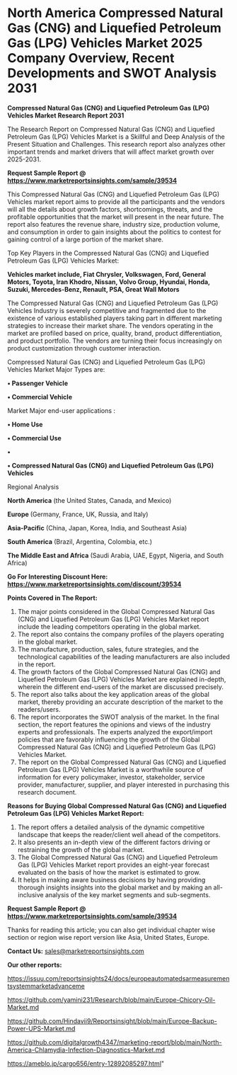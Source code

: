 # North America Compressed Natural Gas (CNG) and Liquefied Petroleum Gas (LPG) Vehicles Market 2025 Company Overview, Recent Developments and SWOT Analysis 2031

<strong>Compressed Natural Gas (CNG) and Liquefied Petroleum Gas (LPG) Vehicles Market Research Report 2031</strong>

The Research Report on Compressed Natural Gas (CNG) and Liquefied Petroleum Gas (LPG) Vehicles Market is a Skillful and Deep Analysis of the Present Situation and Challenges. This research report also analyzes other important trends and market drivers that will affect market growth over 2025-2031.

<strong>Request Sample Report @ <a href=https://www.marketreportsinsights.com/sample/39534>https://www.marketreportsinsights.com/sample/39534</a></strong>

This Compressed Natural Gas (CNG) and Liquefied Petroleum Gas (LPG) Vehicles market report aims to provide all the participants and the vendors will all the details about growth factors, shortcomings, threats, and the profitable opportunities that the market will present in the near future. The report also features the revenue share, industry size, production volume, and consumption in order to gain insights about the politics to contest for gaining control of a large portion of the market share.

Top Key Players in the Compressed Natural Gas (CNG) and Liquefied Petroleum Gas (LPG) Vehicles Market:

<strong>Vehicles market include, Fiat Chrysler, Volkswagen, Ford, General Motors, Toyota, Iran Khodro, Nissan, Volvo Group, Hyundai, Honda, Suzuki, Mercedes-Benz, Renault, PSA, Great Wall Motors</strong>

The Compressed Natural Gas (CNG) and Liquefied Petroleum Gas (LPG) Vehicles Industry is severely competitive and fragmented due to the existence of various established players taking part in different marketing strategies to increase their market share. The vendors operating in the market are profiled based on price, quality, brand, product differentiation, and product portfolio. The vendors are turning their focus increasingly on product customization through customer interaction.

Compressed Natural Gas (CNG) and Liquefied Petroleum Gas (LPG) Vehicles Market Major Types are:

<strong>•  Passenger Vehicle

•  Commercial Vehicle</strong>

Market Major end-user applications :

<strong>•  Home Use

•  Commercial Use

•  

•  Compressed Natural Gas (CNG) and Liquefied Petroleum Gas (LPG) Vehicles</strong>

Regional Analysis

</u><strong><b>North America</b></strong> (the United States, Canada, and Mexico)

<strong><b>Europe </b></strong>(Germany, France, UK, Russia, and Italy)

<strong><b>Asia-Pacific</b></strong> (China, Japan, Korea, India, and Southeast Asia)

<strong><b>South America</b></strong> (Brazil, Argentina, Colombia, etc.)

<strong><b>The Middle East and Africa</b></strong> (Saudi Arabia, UAE, Egypt, Nigeria, and South Africa)

<strong>Go For Interesting Discount Here: <a href=https://www.marketreportsinsights.com/discount/39534>https://www.marketreportsinsights.com/discount/39534</a></strong>

<strong>Points Covered in The Report:</strong>
<ol>
  <li>The major points considered in the Global Compressed Natural Gas (CNG) and Liquefied Petroleum Gas (LPG) Vehicles Market report include the leading competitors operating in the global market.</li>
  <li>The report also contains the company profiles of the players operating in the global market.</li>
  <li>The manufacture, production, sales, future strategies, and the technological capabilities of the leading manufacturers are also included in the report.</li>
  <li>The growth factors of the Global Compressed Natural Gas (CNG) and Liquefied Petroleum Gas (LPG) Vehicles Market are explained in-depth, wherein the different end-users of the market are discussed precisely.</li>
  <li>The report also talks about the key application areas of the global market, thereby providing an accurate description of the market to the readers/users.</li>
  <li>The report incorporates the SWOT analysis of the market. In the final section, the report features the opinions and views of the industry experts and professionals. The experts analyzed the export/import policies that are favorably influencing the growth of the Global Compressed Natural Gas (CNG) and Liquefied Petroleum Gas (LPG) Vehicles Market.</li>
  <li>The report on the Global Compressed Natural Gas (CNG) and Liquefied Petroleum Gas (LPG) Vehicles Market is a worthwhile source of information for every policymaker, investor, stakeholder, service provider, manufacturer, supplier, and player interested in purchasing this research document.</li>
</ol>
<strong>Reasons for Buying Global Compressed Natural Gas (CNG) and Liquefied Petroleum Gas (LPG) Vehicles Market Report:</strong>

<ol>
  <li>The report offers a detailed analysis of the dynamic competitive landscape that keeps the reader/client well ahead of the competitors.</li>
  <li>It also presents an in-depth view of the different factors driving or restraining the growth of the global market.</li>
  <li>The Global Compressed Natural Gas (CNG) and Liquefied Petroleum Gas (LPG) Vehicles Market report provides an eight-year forecast evaluated on the basis of how the market is estimated to grow.</li>
  <li>It helps in making aware business decisions by having providing thorough insights insights into the global market and by making an all-inclusive analysis of the key market segments and sub-segments.</li>
</ol>
<strong>Request Sample Report @ <a href=https://www.marketreportsinsights.com/sample/39534>https://www.marketreportsinsights.com/sample/39534</a></strong>


Thanks for reading this article; you can also get individual chapter wise section or region wise report version like Asia, United States, Europe.

<strong>Contact Us:</strong>
sales@marketreportsinsights.com

<strong>Our other reports:</strong>

<a href=https://issuu.com/reportsinsights24/docs/europeautomatedsarmeasurementsystemmarketadvanceme>https://issuu.com/reportsinsights24/docs/europeautomatedsarmeasurementsystemmarketadvanceme</a>

<a href=https://github.com/yamini231/Research/blob/main/Europe-Chicory-Oil-Market.md>https://github.com/yamini231/Research/blob/main/Europe-Chicory-Oil-Market.md</a>

<a href=https://github.com/Hindavii9/Reportsinsight/blob/main/Europe-Backup-Power-UPS-Market.md>https://github.com/Hindavii9/Reportsinsight/blob/main/Europe-Backup-Power-UPS-Market.md</a>

<a href=https://github.com/digitalgrowth4347/marketing-report/blob/main/North-America-Chlamydia-Infection-Diagnostics-Market.md>https://github.com/digitalgrowth4347/marketing-report/blob/main/North-America-Chlamydia-Infection-Diagnostics-Market.md</a>

<a href=https://ameblo.jp/cargo656/entry-12892085297.html>https://ameblo.jp/cargo656/entry-12892085297.html</a>"
